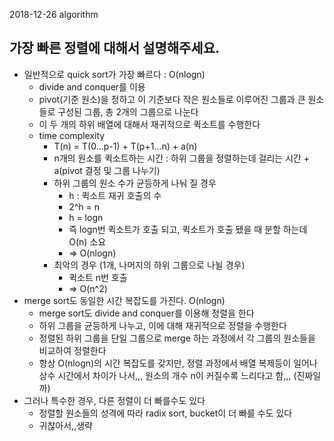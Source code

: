 2018-12-26
algorithm

## 가장 빠른 정렬에 대해서 설명해주세요.

- 일반적으로 quick sort가 가장 빠르다 : O(nlogn)
    - divide and conquer를 이용
    - pivot(기준 원소)을 정하고 이 기준보다 작은 원소들로 이루어진 그룹과 큰 원소들로 구성된 그룹, 총 2개의 그룹으로 나눈다
    - 이 두 개의 하위 배열에 대해서 재귀적으로 퀵소트를 수행한다
    - time complexity
        - T(n) = T(0...p-1) + T(p+1...n) + a(n)
        - n개의 원소를 퀵소트하는 시간 : 하위 그룹을 정렬하는데 걸리는 시간 + a(pivot 결정 및 그룹 나누기)
        - 하위 그룹의 원소 수가 균등하게 나눠 질 경우
            - h : 퀵소트 재귀 호출의 수
            - 2^h = n
            - h = logn
            - 즉 logn번 퀵소트가 호출 되고, 퀵소트가 호출 됐을 때 분할 하는데 O(n) 소요
            - ⇒ O(nlogn)
        - 최악의 경우 (1개, 나머지의 하위 그룹으로 나뉠 경우)
            - 퀵소트 n번 호출
            - ⇒ O(n^2)
- merge sort도 동일한 시간 복잡도를 가진다. O(nlogn)
    - merge sort도 divide and conquer를 이용해 정렬을 한다
    - 하위 그룹을 균등하게 나누고, 이에 대해 재귀적으로 정렬을 수행한다
    - 정렬된 하위 그룹을 단일 그룹으로 merge 하는 과정에서 각 그룹의 원소들을 비교하여 정렬한다
    - 항상 O(nlogn)의 시간 복잡도를 갖지만, 정렬 과정에서 배열 복제등이 일어나 상수 시간에서 차이가 나서,,, 원소의 개수 n이 커질수록 느리다고 함,,, (진짜일까)
- 그러나 특수한 경우, 다른 정렬이 더 빠를수도 있다
    - 정렬할 원소들의 성격에 따라 radix sort, bucket이 더 빠를 수도 있다
    - 귀찮아서,,생략
